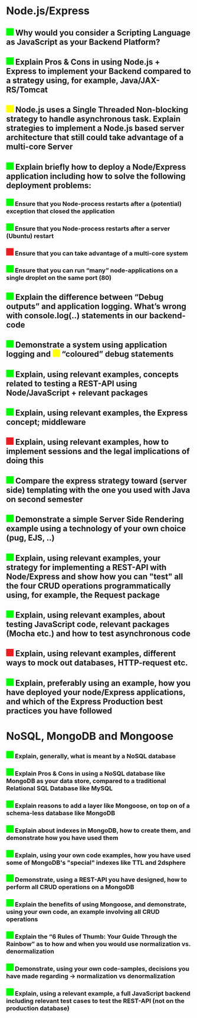 # Node.js/Express

## ![Green](green.png) Why would you consider a Scripting Language as JavaScript as your Backend Platform?


## ![Green](green.png) Explain Pros & Cons in using Node.js + Express to implement your Backend compared to a strategy using, for example, Java/JAX-RS/Tomcat

## ![Yellow](yellow.png) Node.js uses a Single Threaded Non-blocking strategy to handle asynchronous task. Explain strategies to implement a Node.js based server architecture that still could take advantage of a multi-core Server

## ![Green](green.png) Explain briefly how to deploy a Node/Express application including how to solve the following deployment problems:

### ![Green](green.png) Ensure that you Node-process restarts after a (potential) exception that closed the application

### ![Green](green.png) Ensure that you Node-process restarts after a server (Ubuntu) restart

### ![Red](red.png) Ensure that you can take advantage of a multi-core system

### ![Green](green.png) Ensure that you can run “many” node-applications on a single droplet on the same port (80)

## ![Green](green.png) Explain the difference between “Debug outputs” and application logging. What’s wrong with console.log(..) statements in our backend-code

## ![Green](green.png)  Demonstrate a system using application logging and ![Yellow](yellow.png) “coloured” debug statements

## ![Green](green.png) Explain, using relevant examples, concepts related to testing a REST-API using Node/JavaScript + relevant packages

## ![Green](green.png) Explain, using relevant examples, the Express concept; middleware

## ![Red](red.png) Explain, using relevant examples, how to implement sessions and the legal implications of doing this

## ![Green](green.png) Compare the express strategy toward (server side) templating with the one you used with Java on second semester

## ![Green](green.png) Demonstrate a simple Server Side Rendering example using a technology of your own choice (pug, EJS, ..)

## ![Green](green.png) Explain, using relevant examples, your strategy for implementing a REST-API with Node/Express and show how you can "test" all the four CRUD operations programmatically using, for example, the Request package

## ![Green](green.png) Explain, using relevant examples, about testing JavaScript code, relevant packages (Mocha etc.) and how to test asynchronous code

## ![Red](red.png) Explain, using relevant examples, different ways to mock out databases, HTTP-request etc.

## ![Green](green.png) Explain, preferably using an example, how you have deployed your node/Express applications, and which of the Express Production best practices you have followed

# NoSQL, MongoDB and Mongoose

### ![Green](green.png) Explain, generally, what is meant by a NoSQL database

### ![Green](green.png) Explain Pros & Cons in using a NoSQL database like MongoDB as your data store, compared to a traditional Relational SQL Database like MySQL

### ![Green](green.png) Explain reasons to add a layer like Mongoose, on top on of a schema-less database like MongoDB

### ![Green](green.png) Explain about indexes in MongoDB, how to create them, and demonstrate how you have used them

### ![Green](green.png) Explain, using your own code examples, how you have used some of MongoDB's "special" indexes like TTL and 2dsphere

### ![Green](green.png) Demonstrate, using a REST-API you have designed, how to perform all CRUD operations on a MongoDB

### ![Green](green.png) Explain the benefits of using Mongoose, and demonstrate, using your own code, an example involving all CRUD operations

### ![Green](green.png) Explain the “6 Rules of Thumb: Your Guide Through the Rainbow” as to how and when you would use normalization vs. denormalization

### ![Green](green.png) Demonstrate, using your own code-samples, decisions you have made regarding → normalization vs denormalization

### ![Green](green.png) Explain, using a relevant example, a full JavaScript backend including relevant test cases to test the REST-API (not on the production database)
